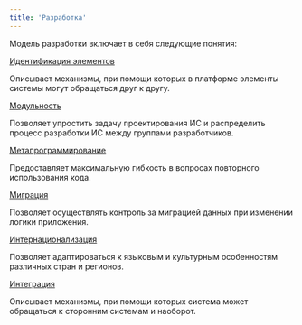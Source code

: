 ```yaml
---
title: 'Разработка'
---
```


Модель разработки включает в себя следующие понятия:

[Идентификация элементов](Идентификация_элементов.md)

Описывает механизмы, при помощи которых в платформе элементы системы могут обращаться друг к другу.

[Модульность](Модульность.md)

Позволяет упростить задачу проектирования ИС и распределить процесс разработки ИС между группами разработчиков.

[Метапрограммирование](Метапрограммирование.md)

Предоставляет максимальную гибкость в вопросах повторного использования кода.

[Миграция](Миграция.md)

Позволяет осуществлять контроль за миграцией данных при изменении логики приложения.

[Интернационализация](Интернационализация.md)

Позволяет адаптироваться к языковым и культурным особенностям различных стран и регионов.

[Интеграция](Интеграция.md)

Описывает механизмы, при помощи которых система может обращаться к сторонним системам и наоборот.
